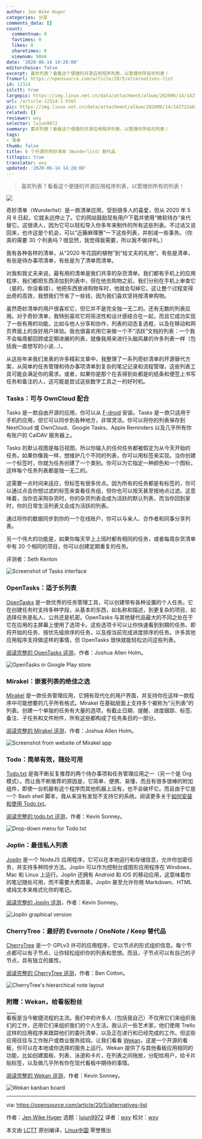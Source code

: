 ```yaml
---
author: Jen Wike Huger
categories: 分享
comments_data: []
count:
  commentnum: 0
  favtimes: 0
  likes: 0
  sharetimes: 0
  viewnum: 9844
date: '2020-06-14 14:28:00'
editorchoice: false
excerpt: 喜欢列表？看看这个便捷的开源应用程序列表，以管理你所有的列表！
fromurl: https://opensource.com/article/20/5/alternatives-list
id: 12314
islctt: true
largepic: https://img.linux.net.cn/data/attachment/album/202006/14/142722a639gqqrgg7x6hb5.jpg
url: /article-12314-1.html
pic: https://img.linux.net.cn/data/attachment/album/202006/14/142722a639gqqrgg7x6hb5.jpg.thumb.jpg
related: []
reviewer: wxy
selector: lujun9972
summary: 喜欢列表？看看这个便捷的开源应用程序列表，以管理你所有的列表！
tags:
- 清单
thumb: false
title: 6 个开源的奇妙清单（Wunderlist）替代品
titlepic: true
translator: wxy
updated: '2020-06-14 14:28:00'
---
```



> 
> 喜欢列表？看看这个便捷的开源应用程序列表，以管理你所有的列表！
> 
> 
> 


![](/data/attachment/album/202006/14/142722a639gqqrgg7x6hb5.jpg)


奇妙清单（Wunderlist）是一款清单应用，受到很多人的喜爱，但从 2020 年 5 月 6 日起，它就永远停止了。它的网站鼓励现有用户下载并使用“微软待办”来代替它。这很诱人，因为它可以轻松导入你多年来制作的所有这些列表。不过话又说回来，也许这是个机会，可以“近藤麻理惠”一下这些列表，并削减一些事务。（你真的需要 30 个列表吗？很显然，我觉得我需要，所以我不做评判。）


我有各种各样的清单，从“2020 年花园的植物”到“给丈夫的礼物”。有些是清单，有些是待办事项清单，有些是为了清单而清单。


对我和我丈夫来说，最有用的清单是我们共享的杂货清单。我们都有手机上的应用程序，我们都把东西添加到列表中，但在他去购物之前，我们分别在手机上审查它（是的，你没看错），他把东西放进购物车时，他就会勾掉它。这让整个过程变得出奇的高效，我想我们节省了一些钱，因为我们喜欢坚持按清单购物。


虽然奇妙清单的用户很喜欢它，但它并不是完全独一无二的。还有无数的列表应用。对于奇妙清单，我特别喜欢它将简洁性和设计感结合在一起，而且它成功实现了一些有用的功能，比如与他人分享和协作，列表的动态复选框，以及在移动和网页界面上的良好用户体验。我也很喜欢用它来做一个不“活跃”文档的列表：一个我不会每周都回顾或定期进展的列表，就像我用来进行头脑风暴的许多列表一样（包括我一直想写的小说...）。


从这些年来我们发表的许多精彩文章中，我整理了一系列奇妙清单的开源替代方案，从简单的任务管理和待办事项清单到复杂的笔记记录和流程管理，这些列表工具可能会满足你的需求。或者，如果你是那个在丢得到处都是的纸条和便签上书写任务和备注的人，这可能是尝试这些数字工具之一的好时机。


### Tasks：可与 OwnCloud 配合


Tasks 是一款自由开源的应用，你可以从 [F-droid](https://f-droid.org/en/packages/org.tasks/) 安装。Tasks 是一款只适用于手机的应用，但它可以同步到各种地方，非常灵活。你可以将你的列表保存到 NextCloud 或 OwnCloud、Google Tasks、Apple Reminders 以及几乎所有你有账户的 CalDAV 服务器上。


Tasks 的默认视图是每日视图，所以你输入的任何任务都被假定为从今天开始的任务。如果你像我一样，想维护几个不同的列表，你可以用标签来实现。当你创建一个标签时，你就为任务创建了一个类别。你可以为它指定一种颜色和一个图标，这样每个任务列表都是独一无二的。


这需要一点时间来适应，但标签有很多优点。因为所有的任务都是有标签的，你可以通过点击你想过滤的标签来查看任务组，但你也可以按天甚至按地点过滤。这意味着，当你去采购杂货时，你的杂货列表会成为活跃的默认列表，而当你回到家时，你的日常生活列表又会成为活跃的列表。


通过将你的数据同步到你的一个在线账户，你可以与亲人、合作者和同事分享列表。


另一个伟大的功能是，如果你每天早上上班时都有相同的任务，或者每周杂货清单中有 20 个相同的项目，你可以创建定期重复的任务。


评测者：Seth Kenlon


![Screenshot of Tasks interface](/data/attachment/album/202006/14/142806exkd3s37dns3rron.jpg "Screenshot of Tasks interface")


### OpenTasks：适于长列表


[OpenTasks](https://play.google.com/store/apps/details?id=org.dmfs.tasks) 是一款优秀的任务管理工具，可以创建带有各种设置的个人任务。它在创建任务时支持多种字段，从基本的东西，如名称和描述，到更复杂的项目，如选择任务是私人、公共还是机密。OpenTasks 与其他替代品最大的不同之处在于它在应用的主屏幕上使用了选项卡。这些选项卡可以让你快速看到到期的任务、即将开始的任务、按优先级排序的任务，以及按当前完成进度排序的任务。许多其他应用程序支持做这样的事情，但 OpenTasks 很快就能轻松访问这些列表。


[阅读完整的 OpenTasks 评测](https://opensource.com/article/17/1/task-management-time-tracking-android)，作者：Joshua Allen Holm。


![OpenTasks in Google Play store](/data/attachment/album/202006/14/142807ifdvsmsjzj6dmz5j.jpg "OpenTasks in Google Play store")


### Mirakel：嵌套列表的绝佳之选


[Mirakel](https://mirakel.azapps.de/) 是一款任务管理应用，它拥有现代化的用户界面，并支持你在这样一款程序中可能想要的几乎所有格式。Mirakel 在基础层面上支持多个被称为“元列表”的列表。创建一个单独的任务有大量的选项，有截止日期、提醒、进度跟踪、标签、备注、子任务和文件附件，所有这些都构成了任务条目的一部分。


[阅读完整的 Mirakel 评测](https://opensource.com/article/17/1/task-management-time-tracking-android)，作者：Joshua Allen Holm。


![Screenshot from website of Mirakel app](/data/attachment/album/202006/14/142810g7nd4dbt54l6d79h.jpg "Screenshot from website of Mirakel app")


### Todo：简单有效，随处可用


[Todo.txt](http://todotxt.org/) 是我不断反复推荐的两个待办事项和任务管理应用之一（另一个是 Org 模式）。而让我不断推荐的原因是，它简单、便携、易懂，而且有很多很棒的附加组件，即使一台机器有这个程序而其他机器上没有，也不会破坏它。而且由于它是一个 Bash shell 脚本，我从来没有发现不支持它的系统。阅读更多关于[如何安装和使用 Todo.txt](/article-11835-1.html)。


[阅读完整的 todo.txt 评测](/article-11835-1.html)，作者：Kevin Sonney。


![Drop-down menu for Todo.txt](/data/attachment/album/202006/14/142814ow4www9tiiwc09ez.png "Drop-down menu for Todo.txt")


### Joplin：最佳私人列表


[Joplin](https://joplin.cozic.net/) 是一个 NodeJS 应用程序，它可以在本地运行和存储信息，允许你加密任务，并支持多种同步方法。Joplin 可以作为控制台或图形应用程序在 Windows、Mac 和 Linux 上运行。Joplin 还拥有 Android 和 iOS 的移动应用，这意味着你的笔记随处可用，而不需要大费周章。Joplin 甚至允许你用 Markdown、HTML 或纯文本来格式化你的笔记。


[阅读完整的 Joplin 评测](/article-10476-1.html)，作者：Kevin Sonney。


![Joplin graphical version ](/data/attachment/album/202006/14/142827uzzb2tlq32f4m2rh.png "Joplin graphical version ")


### CherryTree：最好的 Evernote / OneNote / Keep 替代品


[CherryTree](https://www.giuspen.com/cherrytree/) 是一个 GPLv3 许可的应用程序，它以节点的形式组织信息。每个节点都可以有子节点，让你轻松组织你的列表和思想。而且，子节点可以有自己的子节点，具有独立的属性。


[阅读完整的 CherryTree 评测](https://opensource.com/article/19/5/cherrytree-notetaking)，作者：Ben Cotton。


![CherryTree's hierarchical note layout](/data/attachment/album/202006/14/142838mb1158cmesiwimcp.png "CherryTree's hierarchical note layout")


### 附赠：Wekan，给看板粉丝


<ruby> 看板 <rt>  kanban </rt></ruby>是当今敏捷流程的主流。我们中的许多人（包括我自己）不仅用它们来组织我们的工作，还用它们来组织我们的个人生活。我认识一些艺术家，他们使用 Trello 这样的应用程序来跟踪他们的委托清单，以及正在进行和已经完成的工作。但这些应用往往与工作账户或商业服务挂钩。让我们看看 [Wekan](https://wekan.github.io/)，这是一个开源的看板，你可以在本地或你选择的服务上运行。Wekan 提供了与其他看板应用相同的功能，比如创建面板、列表、泳道和卡片，在列表之间拖放，分配给用户，给卡片贴标签，以及做几乎所有你在现代看板中期待的事情。


[阅读完整的 Wekan 评测](/article-10454-1.html)，作者：Kevin Sonney。


![Wekan kanban board](/data/attachment/album/202006/14/142848hm42frnpb3qp4bg7.png "Wekan kanban board")




---


via: <https://opensource.com/article/20/5/alternatives-list>


作者：[Jen Wike Huger](https://opensource.com/users/jen-wike) 选题：[lujun9972](https://github.com/lujun9972) 译者：[wxy](https://github.com/wxy) 校对：[wxy](https://github.com/wxy)


本文由 [LCTT](https://github.com/LCTT/TranslateProject) 原创编译，[Linux中国](https://linux.cn/) 荣誉推出
